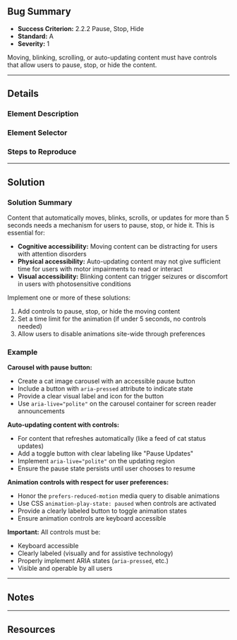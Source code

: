 ## Bug Summary

- **Success Criterion:** 2.2.2 Pause, Stop, Hide
- **Standard:** A
- **Severity:** 1

Moving, blinking, scrolling, or auto-updating content must have controls that allow users to pause, stop, or hide the content.

---

## Details

### Element Description

<!-- Textual description of affected element's or component's location, state, etc. and screenshots-->

### Element Selector

<!-- CSS or JS selector -->

### Steps to Reproduce

<!-- Steps required to reproduce the bug -->

---

## Solution

### Solution Summary

Content that automatically moves, blinks, scrolls, or updates for more than 5 seconds needs a mechanism for users to pause, stop, or hide it. This is essential for:

- **Cognitive accessibility:** Moving content can be distracting for users with attention disorders
- **Physical accessibility:** Auto-updating content may not give sufficient time for users with motor impairments to read or interact
- **Visual accessibility:** Blinking content can trigger seizures or discomfort in users with photosensitive conditions

Implement one or more of these solutions:

1. Add controls to pause, stop, or hide the moving content
2. Set a time limit for the animation (if under 5 seconds, no controls needed)
3. Allow users to disable animations site-wide through preferences

### Example

**Carousel with pause button:**

- Create a cat image carousel with an accessible pause button
- Include a button with `aria-pressed` attribute to indicate state
- Provide a clear visual label and icon for the button
- Use `aria-live="polite"` on the carousel container for screen reader announcements

**Auto-updating content with controls:**

- For content that refreshes automatically (like a feed of cat status updates)
- Add a toggle button with clear labeling like "Pause Updates"
- Implement `aria-live="polite"` on the updating region
- Ensure the pause state persists until user chooses to resume

**Animation controls with respect for user preferences:**

- Honor the `prefers-reduced-motion` media query to disable animations
- Use CSS `animation-play-state: paused` when controls are activated
- Provide a clearly labeled button to toggle animation states
- Ensure animation controls are keyboard accessible

**Important:** All controls must be:

- Keyboard accessible
- Clearly labeled (visually and for assistive technology)
- Properly implement ARIA states (`aria-pressed`, etc.)
- Visible and operable by all users

---

## Notes

<!-- Notes, if any -->

---

## Resources
